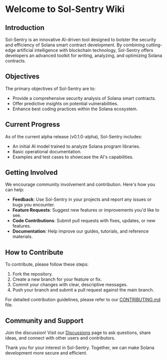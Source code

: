 # Welcome to Sol-Sentry Wiki

## Introduction
Sol-Sentry is an innovative AI-driven tool designed to bolster the security and efficiency of Solana smart contract development. By combining cutting-edge artificial intelligence with blockchain technology, Sol-Sentry offers developers an advanced toolkit for writing, analyzing, and optimizing Solana contracts.

## Objectives
The primary objectives of Sol-Sentry are to:
- Provide a comprehensive security analysis of Solana smart contracts.
- Offer predictive insights on potential vulnerabilities.
- Enhance best coding practices within the Solana ecosystem.

## Current Progress
As of the current alpha release (v0.1.0-alpha), Sol-Sentry includes:
- An initial AI model trained to analyze Solana program libraries.
- Basic operational documentation.
- Examples and test cases to showcase the AI's capabilities.

## Getting Involved
We encourage community involvement and contribution. Here's how you can help:
- **Feedback**: Use Sol-Sentry in your projects and report any issues or bugs you encounter.
- **Feature Requests**: Suggest new features or improvements you'd like to see.
- **Code Contributions**: Submit pull requests with fixes, updates, or new features.
- **Documentation**: Help improve our guides, tutorials, and reference materials.

## How to Contribute
To contribute, please follow these steps:
1. Fork the repository.
2. Create a new branch for your feature or fix.
3. Commit your changes with clear, descriptive messages.
4. Push your branch and submit a pull request against the main branch.

For detailed contribution guidelines, please refer to our [CONTRIBUTING.md](https://github.com/cywf/Sol-Sentry/blob/main/CONTRIBUTING.md) file.

## Community and Support
Join the discussion! Visit our [Discussions](https://github.com/cywf/Sol-Sentry/discussions) page to ask questions, share ideas, and connect with other users and contributors.

Thank you for your interest in Sol-Sentry. Together, we can make Solana development more secure and efficient.
